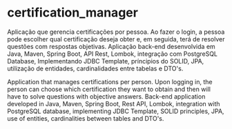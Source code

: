 # certification_manager

Aplicação que gerencia certificações por pessoa. Ao fazer o login, a pessoa pode escolher qual certificação deseja obter e, em seguida, terá de resolver questões com respostas objetivas.
Aplicação back-end desenvolvida em Java, Maven, Spring Boot, API Rest, Lombok, integração com PostgreSQL Database, Implementando JDBC Template, príncipios do SOLID, JPA, utilização de entidades, cardinalidades entre tabelas e DTO's.

Application that manages certifications per person. Upon logging in, the person can choose which certification they want to obtain and then will have to solve questions with objective answers.
Back-end application developed in Java, Maven, Spring Boot, Rest API, Lombok, integration with PostgreSQL database, implementing JDBC Template, SOLID principles, JPA, use of entities, cardinalities between tables and DTO's.
